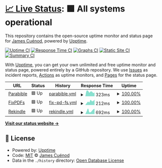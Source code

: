 # [📈 Live Status](https://jcuenod.github.io/upptime): <!--live status--> **🟩 All systems operational**

This repository contains the open-source uptime monitor and status page for [James Cuénod](https://parabible.com), powered by [Upptime](https://github.com/upptime/upptime).

[![Uptime CI](https://github.com/jcuenod/upptime/workflows/Uptime%20CI/badge.svg)](https://github.com/jcuenod/upptime/actions?query=workflow%3A%22Uptime+CI%22)
[![Response Time CI](https://github.com/jcuenod/upptime/workflows/Response%20Time%20CI/badge.svg)](https://github.com/jcuenod/upptime/actions?query=workflow%3A%22Response+Time+CI%22)
[![Graphs CI](https://github.com/jcuenod/upptime/workflows/Graphs%20CI/badge.svg)](https://github.com/jcuenod/upptime/actions?query=workflow%3A%22Graphs+CI%22)
[![Static Site CI](https://github.com/jcuenod/upptime/workflows/Static%20Site%20CI/badge.svg)](https://github.com/jcuenod/upptime/actions?query=workflow%3A%22Static+Site+CI%22)
[![Summary CI](https://github.com/jcuenod/upptime/workflows/Summary%20CI/badge.svg)](https://github.com/jcuenod/upptime/actions?query=workflow%3A%22Summary+CI%22)

With [Upptime](https://upptime.js.org), you can get your own unlimited and free uptime monitor and status page, powered entirely by a GitHub repository. We use [Issues](https://github.com/jcuenod/upptime/issues) as incident reports, [Actions](https://github.com/jcuenod/upptime/actions) as uptime monitors, and [Pages](https://jcuenod.github.io/upptime) for the status page.

<!--start: status pages-->
<!-- This summary is generated by Upptime (https://github.com/upptime/upptime) -->
<!-- Do not edit this manually, your changes will be overwritten -->
<!-- prettier-ignore -->
| URL | Status | History | Response Time | Uptime |
| --- | ------ | ------- | ------------- | ------ |
| <img alt="" src="https://icons.duckduckgo.com/ip3/parabible.com.ico" height="13"> [Parabible](https://parabible.com) | 🟩 Up | [parabible.yml](https://github.com/jcuenod/upptime/commits/HEAD/history/parabible.yml) | <details><summary><img alt="Response time graph" src="./graphs/parabible/response-time-week.png" height="20"> 323ms</summary><br><a href="https://jcuenod.github.io/upptime/history/parabible"><img alt="Response time 295" src="https://img.shields.io/endpoint?url=https%3A%2F%2Fraw.githubusercontent.com%2Fjcuenod%2Fupptime%2FHEAD%2Fapi%2Fparabible%2Fresponse-time.json"></a><br><a href="https://jcuenod.github.io/upptime/history/parabible"><img alt="24-hour response time 277" src="https://img.shields.io/endpoint?url=https%3A%2F%2Fraw.githubusercontent.com%2Fjcuenod%2Fupptime%2FHEAD%2Fapi%2Fparabible%2Fresponse-time-day.json"></a><br><a href="https://jcuenod.github.io/upptime/history/parabible"><img alt="7-day response time 323" src="https://img.shields.io/endpoint?url=https%3A%2F%2Fraw.githubusercontent.com%2Fjcuenod%2Fupptime%2FHEAD%2Fapi%2Fparabible%2Fresponse-time-week.json"></a><br><a href="https://jcuenod.github.io/upptime/history/parabible"><img alt="30-day response time 573" src="https://img.shields.io/endpoint?url=https%3A%2F%2Fraw.githubusercontent.com%2Fjcuenod%2Fupptime%2FHEAD%2Fapi%2Fparabible%2Fresponse-time-month.json"></a><br><a href="https://jcuenod.github.io/upptime/history/parabible"><img alt="1-year response time 304" src="https://img.shields.io/endpoint?url=https%3A%2F%2Fraw.githubusercontent.com%2Fjcuenod%2Fupptime%2FHEAD%2Fapi%2Fparabible%2Fresponse-time-year.json"></a></details> | <details><summary><a href="https://jcuenod.github.io/upptime/history/parabible">100.00%</a></summary><a href="https://jcuenod.github.io/upptime/history/parabible"><img alt="All-time uptime 99.98%" src="https://img.shields.io/endpoint?url=https%3A%2F%2Fraw.githubusercontent.com%2Fjcuenod%2Fupptime%2FHEAD%2Fapi%2Fparabible%2Fuptime.json"></a><br><a href="https://jcuenod.github.io/upptime/history/parabible"><img alt="24-hour uptime 100.00%" src="https://img.shields.io/endpoint?url=https%3A%2F%2Fraw.githubusercontent.com%2Fjcuenod%2Fupptime%2FHEAD%2Fapi%2Fparabible%2Fuptime-day.json"></a><br><a href="https://jcuenod.github.io/upptime/history/parabible"><img alt="7-day uptime 100.00%" src="https://img.shields.io/endpoint?url=https%3A%2F%2Fraw.githubusercontent.com%2Fjcuenod%2Fupptime%2FHEAD%2Fapi%2Fparabible%2Fuptime-week.json"></a><br><a href="https://jcuenod.github.io/upptime/history/parabible"><img alt="30-day uptime 100.00%" src="https://img.shields.io/endpoint?url=https%3A%2F%2Fraw.githubusercontent.com%2Fjcuenod%2Fupptime%2FHEAD%2Fapi%2Fparabible%2Fuptime-month.json"></a><br><a href="https://jcuenod.github.io/upptime/history/parabible"><img alt="1-year uptime 100.00%" src="https://img.shields.io/endpoint?url=https%3A%2F%2Fraw.githubusercontent.com%2Fjcuenod%2Fupptime%2FHEAD%2Fapi%2Fparabible%2Fuptime-year.json"></a></details>
| <img alt="" src="https://icons.duckduckgo.com/ip3/fixpdfs.com.ico" height="13"> [FixPDFs](https://fixpdfs.com) | 🟩 Up | [fix-pd-fs.yml](https://github.com/jcuenod/upptime/commits/HEAD/history/fix-pd-fs.yml) | <details><summary><img alt="Response time graph" src="./graphs/fix-pd-fs/response-time-week.png" height="20"> 212ms</summary><br><a href="https://jcuenod.github.io/upptime/history/fix-pd-fs"><img alt="Response time 209" src="https://img.shields.io/endpoint?url=https%3A%2F%2Fraw.githubusercontent.com%2Fjcuenod%2Fupptime%2FHEAD%2Fapi%2Ffix-pd-fs%2Fresponse-time.json"></a><br><a href="https://jcuenod.github.io/upptime/history/fix-pd-fs"><img alt="24-hour response time 305" src="https://img.shields.io/endpoint?url=https%3A%2F%2Fraw.githubusercontent.com%2Fjcuenod%2Fupptime%2FHEAD%2Fapi%2Ffix-pd-fs%2Fresponse-time-day.json"></a><br><a href="https://jcuenod.github.io/upptime/history/fix-pd-fs"><img alt="7-day response time 212" src="https://img.shields.io/endpoint?url=https%3A%2F%2Fraw.githubusercontent.com%2Fjcuenod%2Fupptime%2FHEAD%2Fapi%2Ffix-pd-fs%2Fresponse-time-week.json"></a><br><a href="https://jcuenod.github.io/upptime/history/fix-pd-fs"><img alt="30-day response time 316" src="https://img.shields.io/endpoint?url=https%3A%2F%2Fraw.githubusercontent.com%2Fjcuenod%2Fupptime%2FHEAD%2Fapi%2Ffix-pd-fs%2Fresponse-time-month.json"></a><br><a href="https://jcuenod.github.io/upptime/history/fix-pd-fs"><img alt="1-year response time 217" src="https://img.shields.io/endpoint?url=https%3A%2F%2Fraw.githubusercontent.com%2Fjcuenod%2Fupptime%2FHEAD%2Fapi%2Ffix-pd-fs%2Fresponse-time-year.json"></a></details> | <details><summary><a href="https://jcuenod.github.io/upptime/history/fix-pd-fs">100.00%</a></summary><a href="https://jcuenod.github.io/upptime/history/fix-pd-fs"><img alt="All-time uptime 100.00%" src="https://img.shields.io/endpoint?url=https%3A%2F%2Fraw.githubusercontent.com%2Fjcuenod%2Fupptime%2FHEAD%2Fapi%2Ffix-pd-fs%2Fuptime.json"></a><br><a href="https://jcuenod.github.io/upptime/history/fix-pd-fs"><img alt="24-hour uptime 100.00%" src="https://img.shields.io/endpoint?url=https%3A%2F%2Fraw.githubusercontent.com%2Fjcuenod%2Fupptime%2FHEAD%2Fapi%2Ffix-pd-fs%2Fuptime-day.json"></a><br><a href="https://jcuenod.github.io/upptime/history/fix-pd-fs"><img alt="7-day uptime 100.00%" src="https://img.shields.io/endpoint?url=https%3A%2F%2Fraw.githubusercontent.com%2Fjcuenod%2Fupptime%2FHEAD%2Fapi%2Ffix-pd-fs%2Fuptime-week.json"></a><br><a href="https://jcuenod.github.io/upptime/history/fix-pd-fs"><img alt="30-day uptime 100.00%" src="https://img.shields.io/endpoint?url=https%3A%2F%2Fraw.githubusercontent.com%2Fjcuenod%2Fupptime%2FHEAD%2Fapi%2Ffix-pd-fs%2Fuptime-month.json"></a><br><a href="https://jcuenod.github.io/upptime/history/fix-pd-fs"><img alt="1-year uptime 100.00%" src="https://img.shields.io/endpoint?url=https%3A%2F%2Fraw.githubusercontent.com%2Fjcuenod%2Fupptime%2FHEAD%2Fapi%2Ffix-pd-fs%2Fuptime-year.json"></a></details>
| <img alt="" src="https://icons.duckduckgo.com/ip3/rekindle.co.za.ico" height="13"> [Rekindle](https://rekindle.co.za) | 🟩 Up | [rekindle.yml](https://github.com/jcuenod/upptime/commits/HEAD/history/rekindle.yml) | <details><summary><img alt="Response time graph" src="./graphs/rekindle/response-time-week.png" height="20"> 692ms</summary><br><a href="https://jcuenod.github.io/upptime/history/rekindle"><img alt="Response time 824" src="https://img.shields.io/endpoint?url=https%3A%2F%2Fraw.githubusercontent.com%2Fjcuenod%2Fupptime%2FHEAD%2Fapi%2Frekindle%2Fresponse-time.json"></a><br><a href="https://jcuenod.github.io/upptime/history/rekindle"><img alt="24-hour response time 1040" src="https://img.shields.io/endpoint?url=https%3A%2F%2Fraw.githubusercontent.com%2Fjcuenod%2Fupptime%2FHEAD%2Fapi%2Frekindle%2Fresponse-time-day.json"></a><br><a href="https://jcuenod.github.io/upptime/history/rekindle"><img alt="7-day response time 692" src="https://img.shields.io/endpoint?url=https%3A%2F%2Fraw.githubusercontent.com%2Fjcuenod%2Fupptime%2FHEAD%2Fapi%2Frekindle%2Fresponse-time-week.json"></a><br><a href="https://jcuenod.github.io/upptime/history/rekindle"><img alt="30-day response time 632" src="https://img.shields.io/endpoint?url=https%3A%2F%2Fraw.githubusercontent.com%2Fjcuenod%2Fupptime%2FHEAD%2Fapi%2Frekindle%2Fresponse-time-month.json"></a><br><a href="https://jcuenod.github.io/upptime/history/rekindle"><img alt="1-year response time 837" src="https://img.shields.io/endpoint?url=https%3A%2F%2Fraw.githubusercontent.com%2Fjcuenod%2Fupptime%2FHEAD%2Fapi%2Frekindle%2Fresponse-time-year.json"></a></details> | <details><summary><a href="https://jcuenod.github.io/upptime/history/rekindle">100.00%</a></summary><a href="https://jcuenod.github.io/upptime/history/rekindle"><img alt="All-time uptime 99.61%" src="https://img.shields.io/endpoint?url=https%3A%2F%2Fraw.githubusercontent.com%2Fjcuenod%2Fupptime%2FHEAD%2Fapi%2Frekindle%2Fuptime.json"></a><br><a href="https://jcuenod.github.io/upptime/history/rekindle"><img alt="24-hour uptime 100.00%" src="https://img.shields.io/endpoint?url=https%3A%2F%2Fraw.githubusercontent.com%2Fjcuenod%2Fupptime%2FHEAD%2Fapi%2Frekindle%2Fuptime-day.json"></a><br><a href="https://jcuenod.github.io/upptime/history/rekindle"><img alt="7-day uptime 100.00%" src="https://img.shields.io/endpoint?url=https%3A%2F%2Fraw.githubusercontent.com%2Fjcuenod%2Fupptime%2FHEAD%2Fapi%2Frekindle%2Fuptime-week.json"></a><br><a href="https://jcuenod.github.io/upptime/history/rekindle"><img alt="30-day uptime 100.00%" src="https://img.shields.io/endpoint?url=https%3A%2F%2Fraw.githubusercontent.com%2Fjcuenod%2Fupptime%2FHEAD%2Fapi%2Frekindle%2Fuptime-month.json"></a><br><a href="https://jcuenod.github.io/upptime/history/rekindle"><img alt="1-year uptime 99.19%" src="https://img.shields.io/endpoint?url=https%3A%2F%2Fraw.githubusercontent.com%2Fjcuenod%2Fupptime%2FHEAD%2Fapi%2Frekindle%2Fuptime-year.json"></a></details>

<!--end: status pages-->

[**Visit our status website →**](https://jcuenod.github.io/upptime)

## 📄 License

- Powered by: [Upptime](https://github.com/upptime/upptime)
- Code: [MIT](./LICENSE) © [James Cuénod](https://parabible.com)
- Data in the `./history` directory: [Open Database License](https://opendatacommons.org/licenses/odbl/1-0/)
